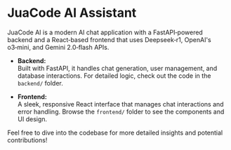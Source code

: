 # JuaCode AI Assistant

JuaCode AI is a modern AI chat application with a FastAPI‑powered backend and a React‑based frontend that uses Deepseek‑r1, OpenAI's o3‑mini, and Gemini 2.0‑flash APIs.

- **Backend:**  
  Built with FastAPI, it handles chat generation, user management, and database interactions. For detailed logic, check out the code in the `backend/` folder.

- **Frontend:**  
  A sleek, responsive React interface that manages chat interactions and error handling. Browse the `frontend/` folder to see the components and UI design.

Feel free to dive into the codebase for more detailed insights and potential contributions!
